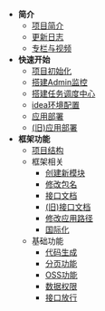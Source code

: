 <!-- _sidebar.md -->

* **简介**
  * [项目简介](/ruoyi-vue-plus/home.md)
  * [更新日志](/ruoyi-vue-plus/changlog.md)
  * [专栏与视频](/ruoyi-vue-plus/column.md)
* **快速开始**
  * [项目初始化](/ruoyi-vue-plus/quickstart/init.md)
  * [搭建Admin监控](/ruoyi-vue-plus/quickstart/admin_init.md)
  * [搭建任务调度中心](/ruoyi-vue-plus/quickstart/job_init.md)
  * [idea环境配置](/ruoyi-vue-plus/quickstart/idea_environment.md)
  * [应用部署](/ruoyi-vue-plus/quickstart/deploy.md)
  * [(旧)应用部署](/ruoyi-vue-plus/quickstart/deploy_old.md)
* **框架功能**
  * [项目结构](/ruoyi-vue-plus/framework/tree.md)
  * 框架相关
    * [创建新模块](/ruoyi-vue-plus/framework/association/new_module.md)
    * [修改包名](/ruoyi-vue-plus/framework/association/update_package_name.md)
    * [接口文档](/ruoyi-vue-plus/framework/association/doc.md)
    * [(旧)接口文档](/ruoyi-vue-plus/framework/association/doc_old.md)
    * [修改应用路径](/ruoyi-vue-plus/framework/association/update_url.md)
    * [国际化](/ruoyi-vue-plus/framework/association/i18n.md)
  * 基础功能
    * [代码生成](/ruoyi-vue-plus/framework/basic/code_generate.md)
    * [分页功能](/ruoyi-vue-plus/framework/basic/page.md)
    * [OSS功能](/ruoyi-vue-plus/framework/basic/oss.md)
    * [数据权限](/ruoyi-vue-plus/framework/basic/permissions.md)
    * [接口放行](/ruoyi-vue-plus/framework/basic/interface_release.md)